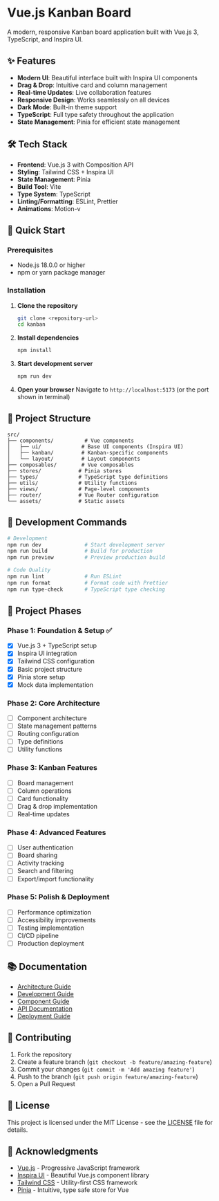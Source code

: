 # Vue.js Kanban Board

A modern, responsive Kanban board application built with Vue.js 3, TypeScript, and Inspira UI.

## ✨ Features

- **Modern UI**: Beautiful interface built with Inspira UI components
- **Drag & Drop**: Intuitive card and column management
- **Real-time Updates**: Live collaboration features
- **Responsive Design**: Works seamlessly on all devices
- **Dark Mode**: Built-in theme support
- **TypeScript**: Full type safety throughout the application
- **State Management**: Pinia for efficient state management

## 🛠️ Tech Stack

- **Frontend**: Vue.js 3 with Composition API
- **Styling**: Tailwind CSS + Inspira UI
- **State Management**: Pinia
- **Build Tool**: Vite
- **Type System**: TypeScript
- **Linting/Formatting**: ESLint, Prettier
- **Animations**: Motion-v

## 🚀 Quick Start

### Prerequisites

- Node.js 18.0.0 or higher
- npm or yarn package manager

### Installation

1. **Clone the repository**

   ```bash
   git clone <repository-url>
   cd kanban
   ```

2. **Install dependencies**

   ```bash
   npm install
   ```

3. **Start development server**

   ```bash
   npm run dev
   ```

4. **Open your browser**
   Navigate to `http://localhost:5173` (or the port shown in terminal)

## 📁 Project Structure

```
src/
├── components/          # Vue components
│   ├── ui/             # Base UI components (Inspira UI)
│   ├── kanban/         # Kanban-specific components
│   └── layout/         # Layout components
├── composables/        # Vue composables
├── stores/            # Pinia stores
├── types/             # TypeScript type definitions
├── utils/             # Utility functions
├── views/             # Page-level components
├── router/            # Vue Router configuration
└── assets/            # Static assets
```

## 🎯 Development Commands

```bash
# Development
npm run dev              # Start development server
npm run build            # Build for production
npm run preview          # Preview production build

# Code Quality
npm run lint             # Run ESLint
npm run format           # Format code with Prettier
npm run type-check       # TypeScript type checking
```

## 🚀 Project Phases

### Phase 1: Foundation & Setup ✅

- [x] Vue.js 3 + TypeScript setup
- [x] Inspira UI integration
- [x] Tailwind CSS configuration
- [x] Basic project structure
- [x] Pinia store setup
- [x] Mock data implementation

### Phase 2: Core Architecture

- [ ] Component architecture
- [ ] State management patterns
- [ ] Routing configuration
- [ ] Type definitions
- [ ] Utility functions

### Phase 3: Kanban Features

- [ ] Board management
- [ ] Column operations
- [ ] Card functionality
- [ ] Drag & drop implementation
- [ ] Real-time updates

### Phase 4: Advanced Features

- [ ] User authentication
- [ ] Board sharing
- [ ] Activity tracking
- [ ] Search and filtering
- [ ] Export/import functionality

### Phase 5: Polish & Deployment

- [ ] Performance optimization
- [ ] Accessibility improvements
- [ ] Testing implementation
- [ ] CI/CD pipeline
- [ ] Production deployment

## 📚 Documentation

- [Architecture Guide](docs/architecture.md)
- [Development Guide](docs/development.md)
- [Component Guide](docs/components.md)
- [API Documentation](docs/api.md)
- [Deployment Guide](docs/deployment.md)

## 🤝 Contributing

1. Fork the repository
2. Create a feature branch (`git checkout -b feature/amazing-feature`)
3. Commit your changes (`git commit -m 'Add amazing feature'`)
4. Push to the branch (`git push origin feature/amazing-feature`)
5. Open a Pull Request

## 📄 License

This project is licensed under the MIT License - see the [LICENSE](LICENSE) file for details.

## 🙏 Acknowledgments

- [Vue.js](https://vuejs.org/) - Progressive JavaScript framework
- [Inspira UI](https://inspira-ui.com/) - Beautiful Vue.js component library
- [Tailwind CSS](https://tailwindcss.com/) - Utility-first CSS framework
- [Pinia](https://pinia.vuejs.org/) - Intuitive, type safe store for Vue
